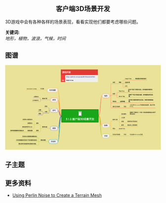 <h2 align="center">客户端3D场景开发</h2>
<p>
3D游戏中会有各种各样的场景表现，看看实现他们都要考虑哪些问题。
</p>

**关键词:**<br/> 
*地形，植物，波浪，气候，时间*

## 图谱
![图片加载中...](../exports/3.1.2.客户端3D场景开发.png?raw=true)

## 子主题

## 更多资料
* [Using Perlin Noise to Create a Terrain Mesh](https://www.scratchapixel.com/lessons/procedural-generation-virtual-worlds/perlin-noise-part-2/perlin-noise-terrain-mesh)

